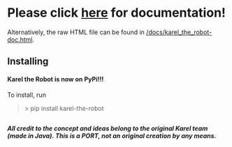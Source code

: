 # Please click [here](https://cjbell630.github.io/Karel_the_Robot-Python) for documentation! ##
Alternatively, the raw HTML file can be found in [/docs/karel_the_robot-doc.html](/docs/karel_the_robot-doc.html).

##
## Installing ##
#### Karel the Robot is now on PyPi!!! ####
To install, run
>\> pip install karel-the-robot

##
***All credit to the concept and ideas belong to the original Karel team (made in Java). This is a PORT, not an original creation by any means.***
